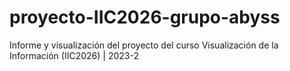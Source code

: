 # proyecto-IIC2026-grupo-abyss
Informe y visualización del proyecto del curso Visualización de la Información (IIC2026) | 2023-2
